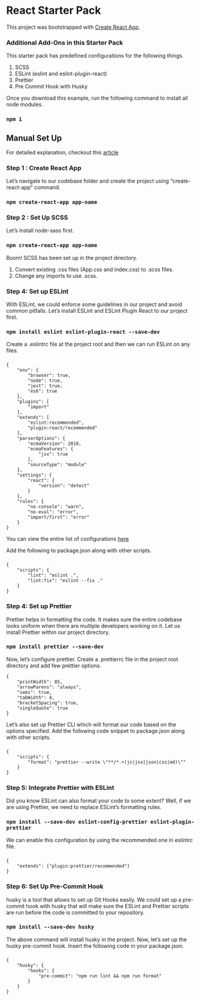 # React Starter Pack 
This project was bootstrapped with [Create React App](https://github.com/facebook/create-react-app).

### Additional Add-Ons in this Starter Pack
This starter pack has predefined configurations for the following things.
1. SCSS
2. ESLint (eslint and eslint-plugin-react)
3. Prettier
4. Pre Commit Hook with Husky

Once you download this example, run the following command to install all node modules. 
### `npm i`

## Manual Set Up
For detailed explanation, checkout this <a href = "https://medium.com/swlh/developer-checklist-react-application-initial-set-up-d4568799b825">article</a>

### Step 1 : Create React App
Let’s navigate to our codebase folder and create the project using “create-react-app” command.
### `npm create-react-app app-name`

### Step 2 : Set Up SCSS
Let’s install node-sass first.
### `npm create-react-app app-name`
Boom! SCSS has been set up in the project directory.
1. Convert existing .css files (App.css and index.css) to .scss files.
2. Change any imports to use .scss.

### Step 4: Set up ESLint
With ESLint, we could enforce some guidelines in our project and avoid common pitfalls. Let’s install ESLint and ESLint Plugin React to our project first.
### `npm install eslint eslint-plugin-react --save-dev`
Create a .eslintrc file at the project root and then we can run ESLint on any files.
###
    {
        "env": {
            "browser": true,
            "node": true,
            "jest": true,
            "es6": true
        },
        "plugins": [
            "import"
        ],
        "extends": [
            "eslint:recommended", 
            "plugin:react/recommended"
        ],
        "parserOptions": {
            "ecmaVersion": 2018,
            "ecmaFeatures": {
                "jsx": true
            },
            "sourceType": "module"
        },
        "settings": {
            "react": {
                "version": "detect"
            }
        },
        "rules": {
            "no-console": "warn",
            "no-eval": "error",
            "import/first": "error"
        }
    }

You can view the entire list of configurations <a href = "https://eslint.org/docs/user-guide/configuring">here</a>

Add the following to package.json along with other scripts.
### 
    { 
        "scripts": {
            "lint": "eslint .",
            "lint:fix": "eslint --fix ."
        }
    }

### Step 4: Set up Prettier 
Prettier helps in formatting the code. It makes sure the entire codebase looks uniform when there are multiple developers working on it. Let us install Prettier within our project directory.
### `npm install prettier --save-dev`
Now, let’s configure prettier. Create a .prettierrc file in the project root directory and add few prettier options.

    {
        "printWidth": 85,
        "arrowParens": "always",
        "semi": true,
        "tabWidth": 4,
        "bracketSpacing": true,
        "singleQuote": true
    }
Let’s also set up Prettier CLI which will format our code based on the options specified. Add the following code snippet to package.json along with other scripts.
### 
    {
        "scripts": {
            "format": "prettier --write \"**/*.+(js|jsx|json|css|md)\""
        }
    }
    
### Step 5: Integrate Prettier with ESLint
Did you know ESLint can also format your code to some extent? Well, if we are using Prettier, we need to replace ESLint’s formatting rules.
### `npm install --save-dev eslint-config-prettier eslint-plugin-prettier`
We can enable this configuration by using the recommended one in eslintrc file.
### 
    {
        "extends": ["plugin:prettier/recommended"]
    }


### Step 6: Set Up Pre-Commit Hook
husky is a tool that allows to set up Git Hooks easily. We could set up a pre-commit hook with husky that will make sure the ESLint and Prettier scripts are run before the code is committed to your repository.
### `npm install --save-dev husky`
The above command will install husky in the project. Now, let’s set up the husky pre-commit hook.
Insert the following code in your package.json.
### 
    { 
        "husky": {
            "hooks": {
                "pre-commit": "npm run lint && npm run format"
            }
        }
    }